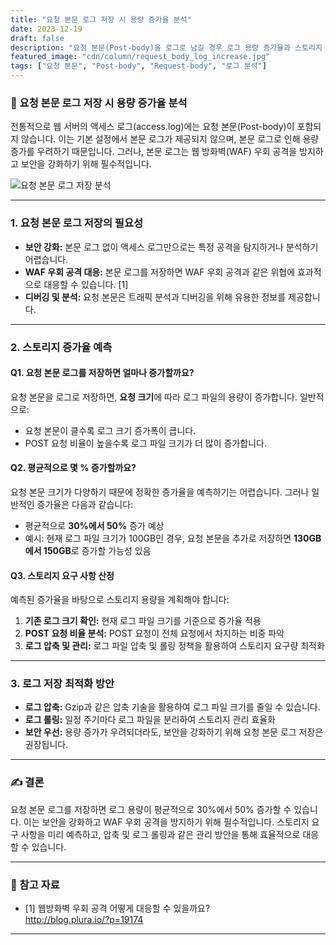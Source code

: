```yaml
---
title: "요청 본문 로그 저장 시 용량 증가율 분석"
date: 2023-12-19
draft: false
description: "요청 본문(Post-body)을 로그로 남길 경우 로그 용량 증가율과 스토리지 요구 사항을 분석합니다."
featured_image: "cdn/column/request_body_log_increase.jpg"
tags: ["요청 본문", "Post-body", "Request-body", "로그 분석"]
---
```


### 📝 요청 본문 로그 저장 시 용량 증가율 분석

전통적으로 웹 서버의 액세스 로그(access.log)에는 요청 본문(Post-body)이 포함되지 않습니다. 이는 기본 설정에서 본문 로그가 제공되지 않으며, 본문 로그로 인해 용량 증가를 우려하기 때문입니다. 그러나, 본문 로그는 웹 방화벽(WAF) 우회 공격을 방지하고 보안을 강화하기 위해 필수적입니다.

<!--more-->

![요청 본문 로그 저장 분석](https://blog.plura.io/cdn/column/request_body_log_increase.jpg)

---

### 1. **요청 본문 로그 저장의 필요성**

- **보안 강화:** 본문 로그 없이 액세스 로그만으로는 특정 공격을 탐지하거나 분석하기 어렵습니다.
- **WAF 우회 공격 대응:** 본문 로그를 저장하면 WAF 우회 공격과 같은 위협에 효과적으로 대응할 수 있습니다. [1]
- **디버깅 및 분석:** 요청 본문은 트래픽 분석과 디버깅을 위해 유용한 정보를 제공합니다.

---

### 2. **스토리지 증가율 예측**

#### **Q1. 요청 본문 로그를 저장하면 얼마나 증가할까요?**

요청 본문을 로그로 저장하면, **요청 크기**에 따라 로그 파일의 용량이 증가합니다. 일반적으로:

- 요청 본문이 클수록 로그 크기 증가폭이 큽니다.
- POST 요청 비율이 높을수록 로그 파일 크기가 더 많이 증가합니다.

#### **Q2. 평균적으로 몇 % 증가할까요?**

요청 본문 크기가 다양하기 때문에 정확한 증가율을 예측하기는 어렵습니다. 그러나 일반적인 증가율은 다음과 같습니다:

- 평균적으로 **30%에서 50%** 증가 예상
- 예시: 현재 로그 파일 크기가 100GB인 경우, 요청 본문을 추가로 저장하면 **130GB에서 150GB**로 증가할 가능성 있음

#### **Q3. 스토리지 요구 사항 산정**

예측된 증가율을 바탕으로 스토리지 용량을 계획해야 합니다:

1. **기존 로그 크기 확인:** 현재 로그 파일 크기를 기준으로 증가율 적용
2. **POST 요청 비율 분석:** POST 요청이 전체 요청에서 차지하는 비중 파악
3. **로그 압축 및 관리:** 로그 파일 압축 및 롤링 정책을 활용하여 스토리지 요구량 최적화

---

### 3. **로그 저장 최적화 방안**

- **로그 압축:** Gzip과 같은 압축 기술을 활용하여 로그 파일 크기를 줄일 수 있습니다.
- **로그 롤링:** 일정 주기마다 로그 파일을 분리하여 스토리지 관리 효율화
- **보안 우선:** 용량 증가가 우려되더라도, 보안을 강화하기 위해 요청 본문 로그 저장은 권장됩니다.

---

### ✍️ 결론

요청 본문 로그를 저장하면 로그 용량이 평균적으로 30%에서 50% 증가할 수 있습니다. 이는 보안을 강화하고 WAF 우회 공격을 방지하기 위해 필수적입니다. 스토리지 요구 사항을 미리 예측하고, 압축 및 로그 롤링과 같은 관리 방안을 통해 효율적으로 대응할 수 있습니다.

---

### 🔗 참고 자료
- [1] 웹방화벽 우회 공격 어떻게 대응할 수 있을까요?  
  http://blog.plura.io/?p=19174

---

